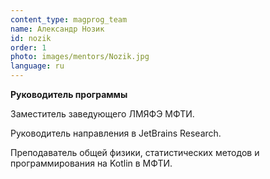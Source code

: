 ```yaml
---
content_type: magprog_team
name: Александр Нозик
id: nozik
order: 1
photo: images/mentors/Nozik.jpg
language: ru
---
```

**Руководитель программы**

Заместитель заведующего ЛМЯФЭ МФТИ.

Руководитель направления в JetBrains Research.

Преподаватель общей физики, статистических методов и программирования на Kotlin в МФТИ.